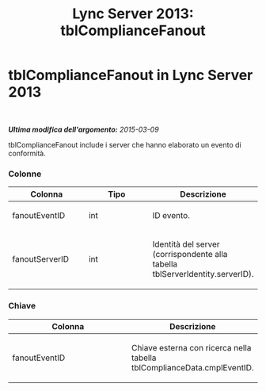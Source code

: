 ﻿---
title: 'Lync Server 2013: tblComplianceFanout'
TOCTitle: tblComplianceFanout
ms:assetid: f5d9f342-a7cb-4b54-baa6-e656256b75ad
ms:mtpsurl: https://technet.microsoft.com/it-it/library/Gg615050(v=OCS.15)
ms:contentKeyID: 49302475
ms.date: 08/24/2015
mtps_version: v=OCS.15
ms.translationtype: HT
---

# tblComplianceFanout in Lync Server 2013

 

_**Ultima modifica dell'argomento:** 2015-03-09_

tblComplianceFanout include i server che hanno elaborato un evento di conformità.

### Colonne

<table>
<colgroup>
<col style="width: 33%" />
<col style="width: 33%" />
<col style="width: 33%" />
</colgroup>
<thead>
<tr class="header">
<th>Colonna</th>
<th>Tipo</th>
<th>Descrizione</th>
</tr>
</thead>
<tbody>
<tr class="odd">
<td><p>fanoutEventID</p></td>
<td><p>int</p></td>
<td><p>ID evento.</p></td>
</tr>
<tr class="even">
<td><p>fanoutServerID</p></td>
<td><p>int</p></td>
<td><p>Identità del server (corrispondente alla tabella tblServerIdentity.serverID).</p></td>
</tr>
</tbody>
</table>


### Chiave

<table>
<colgroup>
<col style="width: 50%" />
<col style="width: 50%" />
</colgroup>
<thead>
<tr class="header">
<th>Colonna</th>
<th>Descrizione</th>
</tr>
</thead>
<tbody>
<tr class="odd">
<td><p>fanoutEventID</p></td>
<td><p>Chiave esterna con ricerca nella tabella tblComplianceData.cmplEventID.</p></td>
</tr>
</tbody>
</table>

